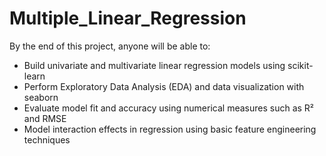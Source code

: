 # Multiple_Linear_Regression

By the end of this project, anyone will be able to:

* Build univariate and multivariate linear regression models using scikit-learn
* Perform Exploratory Data Analysis (EDA) and data visualization with seaborn
* Evaluate model fit and accuracy using numerical measures such as R² and RMSE
* Model interaction effects in regression using basic feature engineering techniques
